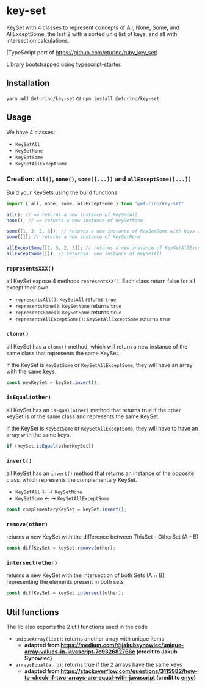 # key-set

KeySet with 4 classes to represent concepts of All, None, Some, and AllExceptSome, the last 2 with a sorted uniq list of keys, and all with intersection calculations.

(TypeScript port of <https://github.com/eturino/ruby_key_set>)

Library bootstrapped using [typescript-starter](https://github.com/bitjson/typescript-starter).

## Installation

`yarn add @eturino/key-set` or `npm install @eturino/key-set`.

## Usage

We have 4 classes:

- `KeySetAll`
- `KeySetNone`
- `KeySetSome`
- `KeySetAllExceptSome`

### Creation: `all()`, `none()`, `some([...])` and `allExceptSome([...])`

Build your KeySets using the build functions

```ts
import { all, none, some, allExceptSome } from "@eturino/key-set"

all(); // => returns a new instance of KeySetAll
none(); // => returns a new instance of KeySetNone

some([1, 3, 2, 3]); // returns a new instance of KeySetSome with keys [1, 2, 3] (sorted, unique)
some([]); // returns a new instance of KeySetNone

allExceptSome([1, 3, 2, 3]); // returns a new instance of KeySetAllExceptSome with keys [1, 2, 3] (sorted, unique)
allExceptSome([]); // returnsa  new instance of KeySetAll
```

### `representsXXX()`

all KeySet expose 4 methods `representXXX()`. Each class return false for all except their own.

- `representsAll()`: `KeySetAll` returns `true`
- `representsNone()`: `KeySetNone` returns `true`
- `representsSome()`: `KeySetSome` returns `true`
- `representsAllExceptSome()`: `KeySetAllExceptSome` returns `true`

### `clone()`

all KeySet has a `clone()` method, which will return a new instance of the same class that represents the same KeySet.

If the KeySet is `KeySetSome` or `KeySetAllExceptSome`, they will have an array with the same keys.

```ts
const newKeySet = keySet.invert();
```

### `isEqual(other)`

all KeySet has an `isEqual(other)` method that returns true if the `other` keySet is of the same class and represents the same KeySet.

If the KeySet is `KeySetSome` or `KeySetAllExceptSome`, they will have to have an array with the same keys.

```ts
if (keySet.isEqual(otherKeySet))
```

### `invert()`

all KeySet has an `invert()` method that returns an instance of the opposite class, which represents the complementary KeySet.

- `KeySetAll` <- -> `KeySetNone`
- `KeySetSome` <- -> `KeySetAllExceptSome`

```ts
const complementaryKeySet = keySet.invert();
```

### `remove(other)`

returns a new KeySet with the difference between ThisSet - OtherSet (A - B)

```ts
const diffKeySet = keySet.remove(other);
```

### `intersect(other)`

returns a new KeySet with the intersection of both Sets (A ∩ B), representing the elements present in both sets

```ts
const diffKeySet = keySet.intersect(other);
```

## Util functions

The lib also exports the 2 util functions used in the code

- `uniqueArray(list)`: returns another array with unique items
  - __adapted from <https://medium.com/@jakubsynowiec/unique-array-values-in-javascript-7c932682766c> (credit to Jakub Synowiec)__
- `arraysEqual(a, b)`: returns true if the 2 arrays have the same keys
  - __adapted from <https://stackoverflow.com/questions/3115982/how-to-check-if-two-arrays-are-equal-with-javascript> (credit to [enyo](https://stackoverflow.com/users/170851/enyo))__
